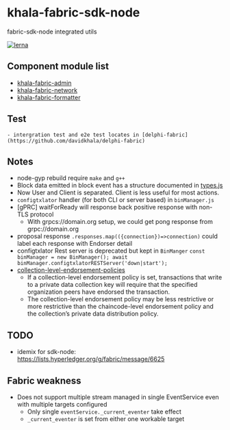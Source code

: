 # khala-fabric-sdk-node
fabric-sdk-node integrated utils

[![lerna](https://img.shields.io/badge/maintained%20with-lerna-cc00ff.svg)](https://lerna.js.org/)

Component module list
---
- [khala-fabric-admin](./admin)
- [khala-fabric-network](./fabric-network)
- [khala-fabric-formatter](./formatter)

## Test
    - intergration test and e2e test locates in [delphi-fabric](https://github.com/davidkhala/delphi-fabric)
## Notes
- node-gyp rebuild require `make` and `g++` 
- Block data emitted in block event has a structure documented in [types.js](./formatter/types.js)
- Now User and Client is separated. Client is less useful for most actions.
- `configtxlator` handler (for both CLI or server based) in `binManager.js`
- [gPRC] waitForReady will response back positive response with non-TLS protocol
    - With grpcs://domain.org setup, we could get pong response from grpc://domain.org
- proposal response `.responses.map(({connection})=>connection)` could label each response with Endorser detail
- configtxlator Rest server is deprecated but kept in `BinManger` 
      ```
        const binManager = new BinManager();
        await binManager.configtxlatorRESTServer('down|start');
      ```
- [collection-level-endorsement-policies](https://hyperledger-fabric.readthedocs.io/en/master/endorsement-policies.html#setting-collection-level-endorsement-policies)
    - If a collection-level endorsement policy is set, transactions that write to a private data collection key will require that the specified organization peers have endorsed the transaction.
    - The collection-level endorsement policy may be less restrictive or more restrictive than the chaincode-level endorsement policy and the collection’s private data distribution policy.      
## TODO
- idemix for sdk-node: https://lists.hyperledger.org/g/fabric/message/6625
## Fabric weakness
- Does not support multiple stream managed in single EventService even with multiple targets configured
    - Only single `eventService._current_eventer` take effect
    - `_current_eventer` is set from either one workable target
